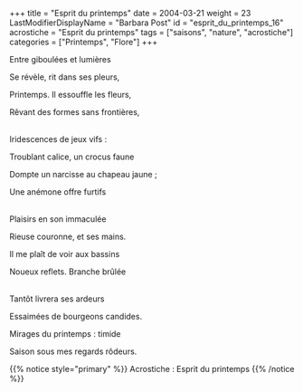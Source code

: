 +++
title = "Esprit du printemps"
date = 2004-03-21
weight = 23
LastModifierDisplayName = "Barbara Post"
id = "esprit_du_printemps_16"
acrostiche = "Esprit du printemps"
tags = ["saisons", "nature", "acrostiche"]
categories = ["Printemps", "Flore"]
+++

Entre giboulées et lumières

Se révèle, rit dans ses pleurs,

Printemps. Il essouffle les fleurs,

Rêvant des formes sans frontières,

 \
Iridescences de jeux vifs :

Troublant calice, un crocus faune

Dompte un narcisse au chapeau jaune ;

Une anémone offre furtifs

 \
Plaisirs en son immaculée

Rieuse couronne, et ses mains.

Il me plaît de voir aux bassins

Noueux reflets. Branche brûlée

 \
Tantôt livrera ses ardeurs

Essaimées de bourgeons candides.

Mirages du printemps : timide

Saison sous mes regards rôdeurs.

{{% notice style="primary" %}}
Acrostiche : Esprit du printemps
{{% /notice %}}
